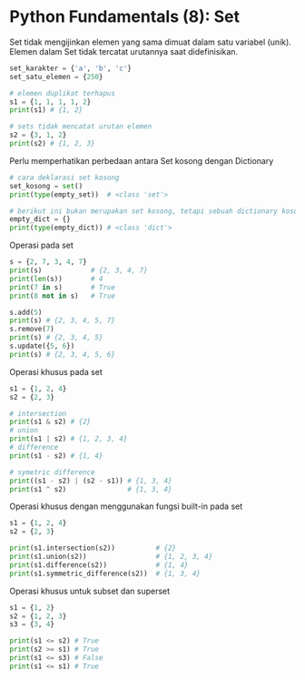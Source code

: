 # Python Fundamentals (8): Set

Set tidak mengijinkan elemen yang sama dimuat dalam satu variabel (unik). Elemen dalam Set tidak tercatat urutannya saat didefinisikan.

```Python
set_karakter = {'a', 'b', 'c'}
set_satu_elemen = {250}

# elemen duplikat terhapus
s1 = {1, 1, 1, 1, 2}
print(s1) # {1, 2}

# sets tidak mencatat urutan elemen
s2 = {3, 1, 2}
print(s2) # {1, 2, 3}
```

Perlu memperhatikan perbedaan antara Set kosong dengan Dictionary

```Python
# cara deklarasi set kosong
set_kosong = set()
print(type(empty_set))  # <class 'set'>

# berikut ini bukan merupakan set kosong, tetapi sebuah dictionary kosong
empty_dict = {}
print(type(empty_dict)) # <class 'dict'>
```

Operasi pada set

```Python
s = {2, 7, 3, 4, 7}
print(s)            # {2, 3, 4, 7}
print(len(s))       # 4
print(7 in s)       # True
print(8 not in s)   # True

s.add(5)
print(s) # {2, 3, 4, 5, 7}
s.remove(7)
print(s) # {2, 3, 4, 5}
s.update({5, 6})
print(s) # {2, 3, 4, 5, 6}
```

Operasi khusus pada set

```Python
s1 = {1, 2, 4}
s2 = {2, 3}

# intersection
print(s1 & s2) # {2}
# union
print(s1 | s2) # {1, 2, 3, 4}
# difference
print(s1 - s2) # {1, 4}

# symetric difference
print((s1 - s2) | (s2 - s1)) # {1, 3, 4}
print(s1 ^ s2)               # {1, 3, 4}
```

Operasi khusus dengan menggunakan fungsi built-in pada set

```Python
s1 = {1, 2, 4}
s2 = {2, 3}

print(s1.intersection(s2))          # {2}
print(s1.union(s2))                 # {1, 2, 3, 4}
print(s1.difference(s2))            # {1, 4}
print(s1.symmetric_difference(s2))  # {1, 3, 4}
```

Operasi khusus untuk subset dan superset

```Python
s1 = {1, 2}
s2 = {1, 2, 3}
s3 = {3, 4}

print(s1 <= s2) # True
print(s2 >= s1) # True
print(s1 <= s3) # False
print(s1 <= s1) # True
```
